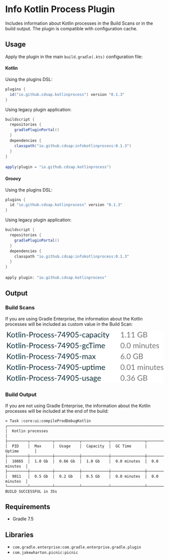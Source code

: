 # Info Kotlin Process Plugin
Includes information about Kotlin processes in the Build Scans or in the build output.
The plugin is compatible with configuration cache.

## Usage
Apply the plugin in the main `build.gradle(.kts)` configuration file:

#### Kotlin
Using the plugins DSL:
``` groovy
plugins {
  id("io.github.cdsap.kotlinprocess") version "0.1.3"
}
```

Using legacy plugin application:
``` groovy
buildscript {
  repositories {
    gradlePluginPortal()
  }
  dependencies {
    classpath("io.github.cdsap:infokotlinprocess:0.1.3")
  }
}

apply(plugin = "io.github.cdsap.kotlinprocess")
```

#### Groovy
Using the plugins DSL:
``` groovy
plugins {
  id "io.github.cdsap.kotlinprocess" version "0.1.3"
}

```

Using legacy plugin application:
``` groovy
buildscript {
  repositories {
    gradlePluginPortal()
  }
  dependencies {
    classpath "io.github.cdsap:infokotlinprocess:0.1.3"
  }
}

apply plugin: "io.github.cdsap.kotlinprocess"
```
## Output
### Build Scans
If you are using Gradle Enterprise, the information about the Kotlin processes will be included as custom value in the
Build Scan:

![](images/buildscan.png)

### Build Output
If you are not using Gradle Enterprise, the information about the Kotlin processes will be included at the end of the build:
```
> Task :core:ui:compileProdDebugKotlin
┌─────────────────────────────────────────────────────────────────────────────┐
│  Kotlin processes                                                           │
├─────────┬──────────┬───────────┬────────────┬───────────────┬───────────────┤
│  PID    │  Max     │  Usage    │  Capacity  │  GC Time      │  Uptime       │
├─────────┼──────────┼───────────┼────────────┼───────────────┼───────────────┤
│  10865  │  1.0 Gb  │  0.66 Gb  │  1.0 Gb    │  0.0 minutes  │  0.0 minutes  │
├─────────┼──────────┼───────────┼────────────┼───────────────┼───────────────┤
│  9011   │  0.5 Gb  │  0.2 Gb   │  0.5 Gb    │  0.0 minutes  │  0.0 minutes  │
└─────────┴──────────┴───────────┴────────────┴───────────────┴───────────────┘
BUILD SUCCESSFUL in 35s

```

## Requirements
* Gradle 7.5

## Libraries
* `com.gradle.enterprise:com.gradle.enterprise.gradle.plugin`
* `com.jakewharton.picnic:picnic`

